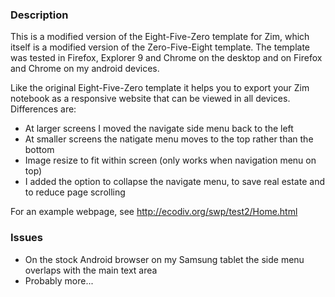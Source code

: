 ### Description
This is a modified version of the Eight-Five-Zero template for Zim, which itself is a modified version of the Zero-Five-Eight template. The template was tested in Firefox, Explorer 9 and Chrome on the desktop and on Firefox and Chrome on my android devices.

Like the original Eight-Five-Zero template it helps you to export your Zim notebook as a responsive website that can be viewed in all devices. Differences are:

* At larger screens I moved the navigate side menu back to the left
* At smaller screens the natigate menu moves to the top rather than the bottom
* Image resize to fit within screen (only works when navigation menu on top)
* I added the option to collapse the navigate menu, to save real estate and to reduce page scrolling

For an example webpage, see http://ecodiv.org/swp/test2/Home.html

### Issues
* On the stock Android browser on my Samsung tablet the side menu overlaps with the main text area
* Probably more...

